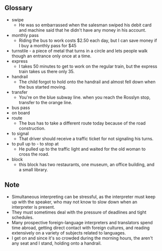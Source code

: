 ## Glossary
- swipe
	- He was so embarrassed when the salesman swiped his debit card and machine said that he didn't have any money in his account.
- monthly pass
	- Riding the bus to work costs $2.50 each day, but I can save money if I buy a monthly pass for $45
- turnstile - a piece of metal that turns in a circle and lets people walk though an entrance only once at a time.
- express
	- I takes 50 minutes to get to work on the regular train, but the express train takes us there only 35.
- handrail
	- The child forgot to hold onto the handrail and almost fell down when the bus started moving.
- transfer
	- You're on the blue subway line. when you reach the Rosslyn stop, transfer to the orange line.
- bus pass
- on board
- route
	- The bus has to take a different route today because of the road construction.
- to signal
	- That driver should receive a  traffic ticket for not signaling his turns.
- to pull up to - to stop at
	- He pulled up to the traffic light and waited for the old woman to cross the road.
- block
	- this block has two restaurants, one museum, an office building, and a small library.

## Note
- Simultaneous interpreting can be stressful, as the interpreter must keep up with the speaker, who may not know to slow down when an interpreter is present.
- They must sometimes deal with the pressure of deadlines and tight schedules.
- Many prospective foreign-language interpreters and translators spend time abroad, getting direct contact with foreign cultures, and reading extensively on a variety of subjects related to languages.
- I get on and since it's so crowded during the morning hours, the aren't any seat and I stand, holding onto a handrail.